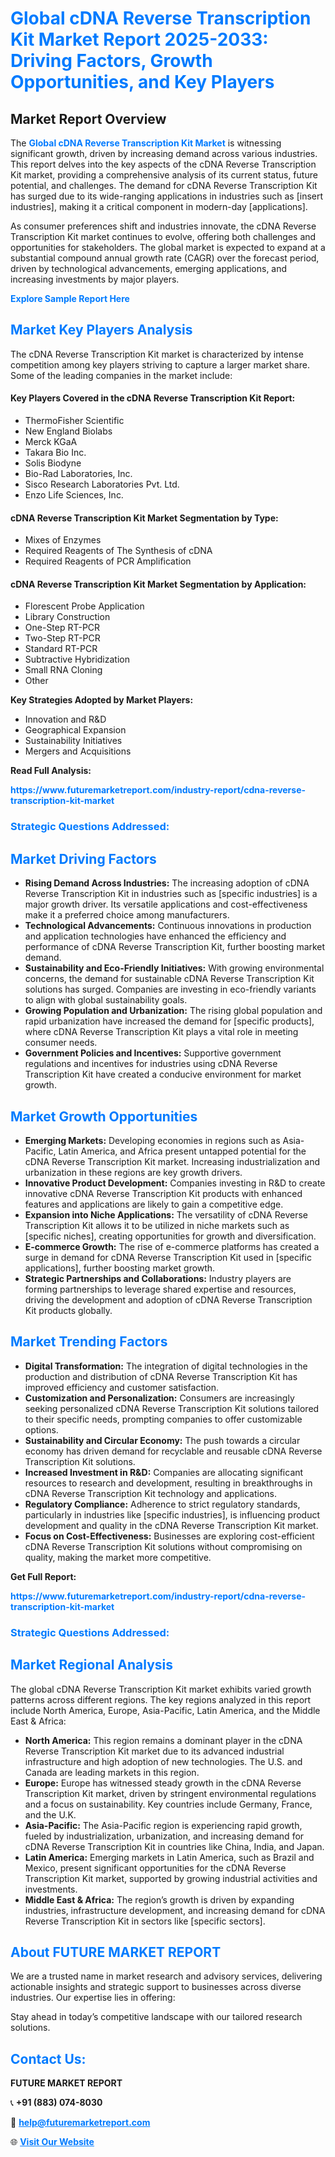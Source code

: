 <h1 style="color: #007BFF;">Global cDNA Reverse Transcription Kit Market Report 2025-2033: Driving Factors, Growth Opportunities, and Key Players</h1>

<section id="overview">
<h2>Market Report Overview</h2>
<p>The <a href="https://www.futuremarketreport.com/industry-report/cdna-reverse-transcription-kit-market" style="color: #007BFF; text-decoration: none;"><strong>Global cDNA Reverse Transcription Kit Market</strong></a> is witnessing significant growth, driven by increasing demand across various industries. This report delves into the key aspects of the cDNA Reverse Transcription Kit market, providing a comprehensive analysis of its current status, future potential, and challenges. The demand for cDNA Reverse Transcription Kit has surged due to its wide-ranging applications in industries such as [insert industries], making it a critical component in modern-day [applications].</p>
<p>As consumer preferences shift and industries innovate, the cDNA Reverse Transcription Kit market continues to evolve, offering both challenges and opportunities for stakeholders. The global market is expected to expand at a substantial compound annual growth rate (CAGR) over the forecast period, driven by technological advancements, emerging applications, and increasing investments by major players.</p>
</section>

<section id="overview">
<p><a href="https://www.futuremarketreport.com/request-sample/reportId=78909" style="color: #007BFF; text-decoration: none;"><strong>Explore Sample Report Here</strong></a></p>
</section>

<section id="key-players">
<h2 style="color: #007BFF;">Market Key Players Analysis</h2>
<p>The cDNA Reverse Transcription Kit market is characterized by intense competition among key players striving to capture a larger market share. Some of the leading companies in the market include:</p>
<h4>Key Players Covered in the cDNA Reverse Transcription Kit Report:</h4>
<ul><li>ThermoFisher Scientific</li><li>New England Biolabs</li><li>Merck KGaA</li><li>Takara Bio Inc.</li><li>Solis Biodyne</li><li>Bio-Rad Laboratories, Inc.</li><li>Sisco Research Laboratories Pvt. Ltd.</li><li>Enzo Life Sciences, Inc.</li></ul>
<h4>cDNA Reverse Transcription Kit Market Segmentation by Type:</h4>
<ul><li>Mixes of Enzymes</li><li>Required Reagents of The Synthesis of cDNA</li><li>Required Reagents of PCR Amplification</li></ul>

<h4>cDNA Reverse Transcription Kit Market Segmentation by Application:</h4>
<ul><li>Florescent Probe Application</li><li>Library Construction</li><li>One-Step RT-PCR</li><li>Two-Step RT-PCR</li><li>Standard RT-PCR</li><li>Subtractive Hybridization</li><li>Small RNA Cloning</li><li>Other</li></ul>
<p><strong>Key Strategies Adopted by Market Players:</strong></p>
<ul>
<li>Innovation and R&D</li>
<li>Geographical Expansion</li>
<li>Sustainability Initiatives</li>
<li>Mergers and Acquisitions</li>
</ul>
</section>

<section>
<p><strong>Read Full Analysis: </strong></p><a href="https://www.futuremarketreport.com/industry-report/cdna-reverse-transcription-kit-market" style="color: #007BFF; text-decoration: none;"><strong>https://www.futuremarketreport.com/industry-report/cdna-reverse-transcription-kit-market</strong></a>
<h3 style="color: #007BFF;">Strategic Questions Addressed:</h3>
</section>

<section id="driving-factors">
<h2 style="color: #007BFF;">Market Driving Factors</h2>
<ul>
<li><strong>Rising Demand Across Industries:</strong> The increasing adoption of cDNA Reverse Transcription Kit in industries such as [specific industries] is a major growth driver. Its versatile applications and cost-effectiveness make it a preferred choice among manufacturers.</li>
<li><strong>Technological Advancements:</strong> Continuous innovations in production and application technologies have enhanced the efficiency and performance of cDNA Reverse Transcription Kit, further boosting market demand.</li>
<li><strong>Sustainability and Eco-Friendly Initiatives:</strong> With growing environmental concerns, the demand for sustainable cDNA Reverse Transcription Kit solutions has surged. Companies are investing in eco-friendly variants to align with global sustainability goals.</li>
<li><strong>Growing Population and Urbanization:</strong> The rising global population and rapid urbanization have increased the demand for [specific products], where cDNA Reverse Transcription Kit plays a vital role in meeting consumer needs.</li>
<li><strong>Government Policies and Incentives:</strong> Supportive government regulations and incentives for industries using cDNA Reverse Transcription Kit have created a conducive environment for market growth.</li>
</ul>
</section>

<section id="growth-opportunities">
<h2 style="color: #007BFF;">Market Growth Opportunities</h2>
<ul>
<li><strong>Emerging Markets:</strong> Developing economies in regions such as Asia-Pacific, Latin America, and Africa present untapped potential for the cDNA Reverse Transcription Kit market. Increasing industrialization and urbanization in these regions are key growth drivers.</li>
<li><strong>Innovative Product Development:</strong> Companies investing in R&D to create innovative cDNA Reverse Transcription Kit products with enhanced features and applications are likely to gain a competitive edge.</li>
<li><strong>Expansion into Niche Applications:</strong> The versatility of cDNA Reverse Transcription Kit allows it to be utilized in niche markets such as [specific niches], creating opportunities for growth and diversification.</li>
<li><strong>E-commerce Growth:</strong> The rise of e-commerce platforms has created a surge in demand for cDNA Reverse Transcription Kit used in [specific applications], further boosting market growth.</li>
<li><strong>Strategic Partnerships and Collaborations:</strong> Industry players are forming partnerships to leverage shared expertise and resources, driving the development and adoption of cDNA Reverse Transcription Kit products globally.</li>
</ul>
</section>

<section id="trending-factors">
<h2 style="color: #007BFF;">Market Trending Factors</h2>
<ul>
<li><strong>Digital Transformation:</strong> The integration of digital technologies in the production and distribution of cDNA Reverse Transcription Kit has improved efficiency and customer satisfaction.</li>
<li><strong>Customization and Personalization:</strong> Consumers are increasingly seeking personalized cDNA Reverse Transcription Kit solutions tailored to their specific needs, prompting companies to offer customizable options.</li>
<li><strong>Sustainability and Circular Economy:</strong> The push towards a circular economy has driven demand for recyclable and reusable cDNA Reverse Transcription Kit solutions.</li>
<li><strong>Increased Investment in R&D:</strong> Companies are allocating significant resources to research and development, resulting in breakthroughs in cDNA Reverse Transcription Kit technology and applications.</li>
<li><strong>Regulatory Compliance:</strong> Adherence to strict regulatory standards, particularly in industries like [specific industries], is influencing product development and quality in the cDNA Reverse Transcription Kit market.</li>
<li><strong>Focus on Cost-Effectiveness:</strong> Businesses are exploring cost-efficient cDNA Reverse Transcription Kit solutions without compromising on quality, making the market more competitive.</li>
</ul>
</section>

<section>
<p><strong>Get Full Report: </strong></p><a href="https://www.futuremarketreport.com/industry-report/cdna-reverse-transcription-kit-market" style="color: #007BFF; text-decoration: none;"><strong>https://www.futuremarketreport.com/industry-report/cdna-reverse-transcription-kit-market</strong></a>
<h3 style="color: #007BFF;">Strategic Questions Addressed:</h3>
</section>


<section id="regional-analysis">
<h2 style="color: #007BFF;">Market Regional Analysis</h2>
<p>The global cDNA Reverse Transcription Kit market exhibits varied growth patterns across different regions. The key regions analyzed in this report include North America, Europe, Asia-Pacific, Latin America, and the Middle East & Africa:</p>
<ul>
<li><strong>North America:</strong> This region remains a dominant player in the cDNA Reverse Transcription Kit market due to its advanced industrial infrastructure and high adoption of new technologies. The U.S. and Canada are leading markets in this region.</li>
<li><strong>Europe:</strong> Europe has witnessed steady growth in the cDNA Reverse Transcription Kit market, driven by stringent environmental regulations and a focus on sustainability. Key countries include Germany, France, and the U.K.</li>
<li><strong>Asia-Pacific:</strong> The Asia-Pacific region is experiencing rapid growth, fueled by industrialization, urbanization, and increasing demand for cDNA Reverse Transcription Kit in countries like China, India, and Japan.</li>
<li><strong>Latin America:</strong> Emerging markets in Latin America, such as Brazil and Mexico, present significant opportunities for the cDNA Reverse Transcription Kit market, supported by growing industrial activities and investments.</li>
<li><strong>Middle East & Africa:</strong> The region’s growth is driven by expanding industries, infrastructure development, and increasing demand for cDNA Reverse Transcription Kit in sectors like [specific sectors].</li>
</ul>
</section>

<footer>
<h2 style="color: #007BFF;">About FUTURE MARKET REPORT</h2>
<p>We are a trusted name in market research and advisory services, delivering actionable insights and strategic support to businesses across diverse industries. Our expertise lies in offering:</p>

<p>Stay ahead in today’s competitive landscape with our tailored research solutions.</p>

<h2 style="color: #007BFF;">Contact Us:</h2>
<p><strong>FUTURE MARKET REPORT</strong></p>
<p>📞 <strong>+91 (883) 074-8030</strong></p>
<p>📧 <strong><a href="mailto:help@futuremarketreport.com" style="color: #007BFF;">help@futuremarketreport.com</a></strong></p>
<p>🌐 <strong><a href="https://www.futuremarketreport.com/" style="color: #007BFF;">Visit Our Website</a></strong></p>
</footer>